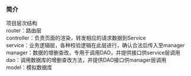 ### 简介
项目层次结构  
router：路由层  
controller：负责页面的渲染，转发相应的请求数据到Service  
service：业务逻辑层，各种校验逻辑在此层进行，确认合法后传入至manager  
manager：数据的增删查改，专用于调用DAO，并提供接口供service层调用  
dao：调用数据库的增删查改方法，并提供DAO接口供manager层调用  
model：模拟数据库  